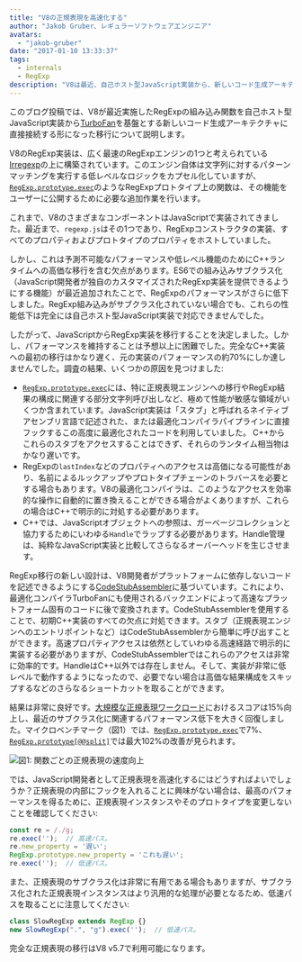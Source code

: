 ```yaml
---
title: "V8の正規表現を高速化する"
author: "Jakob Gruber、レギュラーソフトウェアエンジニア"
avatars: 
  - "jakob-gruber"
date: "2017-01-10 13:33:37"
tags: 
  - internals
  - RegExp
description: "V8は最近、自己ホスト型JavaScript実装から、新しいコード生成アーキテクチャ（TurboFanベース）に直接接続する形の実装にRegExpの組み込み関数を移行しました。"
---
```

このブログ投稿では、V8が最近実施したRegExpの組み込み関数を自己ホスト型JavaScript実装から[TurboFan](/blog/v8-release-56)を基盤とする新しいコード生成アーキテクチャに直接接続する形になった移行について説明します。

<!--truncate-->
V8のRegExp実装は、広く最速のRegExpエンジンの1つと考えられている[Irregexp](https://blog.chromium.org/2009/02/irregexp-google-chromes-new-regexp.html)の上に構築されています。このエンジン自体は文字列に対するパターンマッチングを実行する低レベルなロジックをカプセル化していますが、[`RegExp.prototype.exec`](https://developer.mozilla.org/en-US/docs/Web/JavaScript/Reference/Global_Objects/RegExp/exec)のようなRegExpプロトタイプ上の関数は、その機能をユーザーに公開するために必要な追加作業を行います。

これまで、V8のさまざまなコンポーネントはJavaScriptで実装されてきました。最近まで、`regexp.js`はその1つであり、RegExpコンストラクタの実装、すべてのプロパティおよびプロトタイプのプロパティをホストしていました。

しかし、これは予測不可能なパフォーマンスや低レベル機能のためにC++ランタイムへの高価な移行を含む欠点があります。ES6での組み込みサブクラス化（JavaScript開発者が独自のカスタマイズされたRegExp実装を提供できるようにする機能）が最近追加されたことで、RegExpのパフォーマンスがさらに低下しました。RegExp組み込みがサブクラス化されていない場合でも、これらの性能低下は完全には自己ホスト型JavaScript実装で対応できませんでした。

したがって、JavaScriptからRegExp実装を移行することを決定しました。しかし、パフォーマンスを維持することは予想以上に困難でした。完全なC++実装への最初の移行はかなり遅く、元の実装のパフォーマンスの約70%にしか達しませんでした。調査の結果、いくつかの原因を見つけました:

- [`RegExp.prototype.exec`](https://developer.mozilla.org/en-US/docs/Web/JavaScript/Reference/Global_Objects/RegExp/exec)には、特に正規表現エンジンへの移行やRegExp結果の構成に関連する部分文字列呼び出しなど、極めて性能が敏感な領域がいくつか含まれています。JavaScript実装は「スタブ」と呼ばれるネイティブアセンブリ言語で記述された、または最適化コンパイラパイプラインに直接フックするこの高度に最適化されたコードを利用していました。 C++からこれらのスタブをアクセスすることはできず、それらのランタイム相当物はかなり遅いです。
- RegExpの`lastIndex`などのプロパティへのアクセスは高価になる可能性があり、名前によるルックアップやプロトタイプチェーンのトラバースを必要とする場合もあります。V8の最適化コンパイラは、このようなアクセスを効率的な操作に自動的に置き換えることができる場合がよくありますが、これらの場合はC++で明示的に対処する必要があります。
- C++では、JavaScriptオブジェクトへの参照は、ガーベージコレクションと協力するためにいわゆる`Handle`でラップする必要があります。Handle管理は、純粋なJavaScript実装と比較してさらなるオーバーヘッドを生じさせます。

RegExp移行の新しい設計は、V8開発者がプラットフォームに依存しないコードを記述できるようにする[CodeStubAssembler](/blog/csa)に基づいています。これにより、最適化コンパイラTurboFanにも使用されるバックエンドによって高速なプラットフォーム固有のコードに後で変換されます。CodeStubAssemblerを使用することで、初期C++実装のすべての欠点に対処できます。スタブ（正規表現エンジンへのエントリポイントなど）はCodeStubAssemblerから簡単に呼び出すことができます。高速プロパティアクセスは依然としていわゆる高速経路で明示的に実装する必要がありますが、CodeStubAssemblerではこれらのアクセスは非常に効率的です。HandleはC++以外では存在しません。そして、実装が非常に低レベルで動作するようになったので、必要でない場合は高価な結果構成をスキップするなどのさらなるショートカットを取ることができます。

結果は非常に良好です。[大規模な正規表現ワークロード](https://github.com/chromium/octane/blob/master/regexp.js)におけるスコアは15%向上し、最近のサブクラス化に関連するパフォーマンス低下を大きく回復しました。マイクロベンチマーク（図1）では、[`RegExp.prototype.exec`](https://developer.mozilla.org/en-US/docs/Web/JavaScript/Reference/Global_Objects/RegExp/exec)で7%、[`RegExp.prototype[@@split]`](https://developer.mozilla.org/en-US/docs/Web/JavaScript/Reference/Global_Objects/RegExp/@@split)では最大102%の改善が見られます。

![図1: 関数ごとの正規表現の速度向上](/_img/speeding-up-regular-expressions/perf.png)

では、JavaScript開発者として正規表現を高速化するにはどうすればよいでしょうか？正規表現の内部にフックを入れることに興味がない場合は、最高のパフォーマンスを得るために、正規表現インスタンスやそのプロトタイプを変更しないことを確認してください:

```js
const re = /./g;
re.exec('');  // 高速パス。
re.new_property = '遅い';
RegExp.prototype.new_property = 'これも遅い';
re.exec('');  // 低速パス。
```

また、正規表現のサブクラス化は非常に有用である場合もありますが、サブクラス化された正規表現インスタンスはより汎用的な処理が必要となるため、低速パスを取ることに注意してください:

```js
class SlowRegExp extends RegExp {}
new SlowRegExp(".", "g").exec('');  // 低速パス。
```

完全な正規表現の移行はV8 v5.7で利用可能になります。

